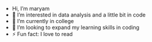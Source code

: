 -  Hi, I’m maryam
- 👀 I’m interested in data analysis and a little bit in code
- 🌱 I’m currently in college 
- 💞️ I’m looking to expand my learning skills in coding 
- ⚡ Fun fact: I love to read 

<!---
mm13s/mm13s is a ✨ special ✨ repository because its `README.md` (this file) appears on your GitHub profile.
You can click the Preview link to take a look at your changes.
--->
